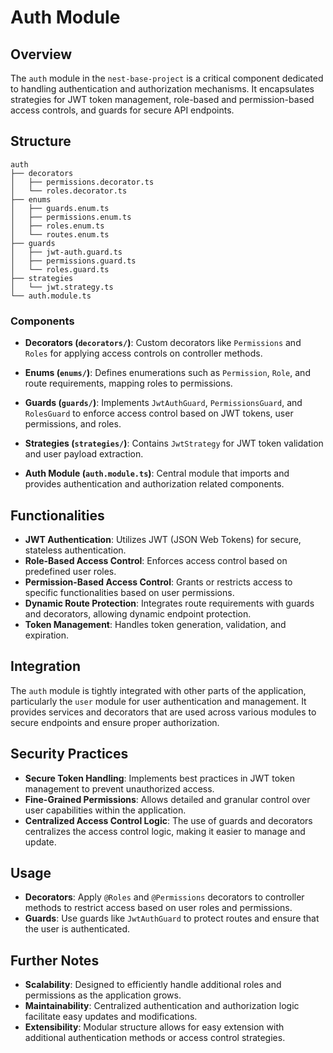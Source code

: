 # Auth Module

## Overview

The `auth` module in the `nest-base-project` is a critical component dedicated to handling authentication and authorization mechanisms. It encapsulates strategies for JWT token management, role-based and permission-based access controls, and guards for secure API endpoints.

## Structure

```
auth
├── decorators
│   ├── permissions.decorator.ts
│   └── roles.decorator.ts
├── enums
│   ├── guards.enum.ts
│   ├── permissions.enum.ts
│   ├── roles.enum.ts
│   └── routes.enum.ts
├── guards
│   ├── jwt-auth.guard.ts
│   ├── permissions.guard.ts
│   └── roles.guard.ts
├── strategies
│   └── jwt.strategy.ts
└── auth.module.ts
```

### Components

- **Decorators (`decorators/`)**: Custom decorators like `Permissions` and `Roles` for applying access controls on controller methods.
  
- **Enums (`enums/`)**: Defines enumerations such as `Permission`, `Role`, and route requirements, mapping roles to permissions.
  
- **Guards (`guards/`)**: Implements `JwtAuthGuard`, `PermissionsGuard`, and `RolesGuard` to enforce access control based on JWT tokens, user permissions, and roles.
  
- **Strategies (`strategies/`)**: Contains `JwtStrategy` for JWT token validation and user payload extraction.
  
- **Auth Module (`auth.module.ts`)**: Central module that imports and provides authentication and authorization related components.

## Functionalities

- **JWT Authentication**: Utilizes JWT (JSON Web Tokens) for secure, stateless authentication.
- **Role-Based Access Control**: Enforces access control based on predefined user roles.
- **Permission-Based Access Control**: Grants or restricts access to specific functionalities based on user permissions.
- **Dynamic Route Protection**: Integrates route requirements with guards and decorators, allowing dynamic endpoint protection.
- **Token Management**: Handles token generation, validation, and expiration.

## Integration

The `auth` module is tightly integrated with other parts of the application, particularly the `user` module for user authentication and management. It provides services and decorators that are used across various modules to secure endpoints and ensure proper authorization.

## Security Practices

- **Secure Token Handling**: Implements best practices in JWT token management to prevent unauthorized access.
- **Fine-Grained Permissions**: Allows detailed and granular control over user capabilities within the application.
- **Centralized Access Control Logic**: The use of guards and decorators centralizes the access control logic, making it easier to manage and update.

## Usage

- **Decorators**: Apply `@Roles` and `@Permissions` decorators to controller methods to restrict access based on user roles and permissions.
- **Guards**: Use guards like `JwtAuthGuard` to protect routes and ensure that the user is authenticated.

## Further Notes

- **Scalability**: Designed to efficiently handle additional roles and permissions as the application grows.
- **Maintainability**: Centralized authentication and authorization logic facilitate easy updates and modifications.
- **Extensibility**: Modular structure allows for easy extension with additional authentication methods or access control strategies.
